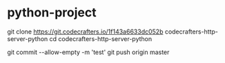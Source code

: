 # python-project
git clone https://git.codecrafters.io/1f143a6633dc052b codecrafters-http-server-python
cd codecrafters-http-server-python

git commit --allow-empty -m 'test'
git push origin master